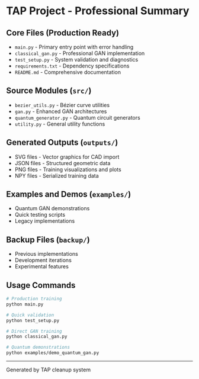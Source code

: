 # TAP Project - Professional Summary

## Core Files (Production Ready)
- `main.py` - Primary entry point with error handling
- `classical_gan.py` - Professional GAN implementation
- `test_setup.py` - System validation and diagnostics
- `requirements.txt` - Dependency specifications
- `README.md` - Comprehensive documentation

## Source Modules (`src/`)
- `bezier_utils.py` - Bézier curve utilities
- `gan.py` - Enhanced GAN architectures
- `quantum_generator.py` - Quantum circuit generators
- `utility.py` - General utility functions

## Generated Outputs (`outputs/`)
- SVG files - Vector graphics for CAD import
- JSON files - Structured geometric data
- PNG files - Training visualizations and plots
- NPY files - Serialized training data

## Examples and Demos (`examples/`)
- Quantum GAN demonstrations
- Quick testing scripts
- Legacy implementations

## Backup Files (`backup/`)
- Previous implementations
- Development iterations
- Experimental features

## Usage Commands
```bash
# Production training
python main.py

# Quick validation
python test_setup.py

# Direct GAN training
python classical_gan.py

# Quantum demonstrations
python examples/demo_quantum_gan.py
```

---
Generated by TAP cleanup system